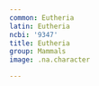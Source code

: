 ```yaml
---
common: Eutheria
latin: Eutheria
ncbi: '9347'
title: Eutheria
group: Mammals
image: .na.character

---
```

